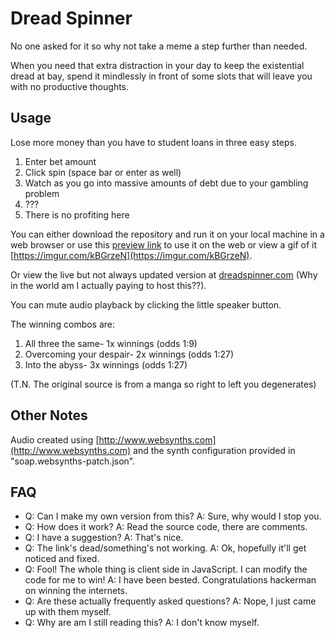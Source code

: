 # Dread Spinner

No one asked for it so why not take a meme a step further than needed.

When you need that extra distraction in your day to keep the existential dread at bay, spend it mindlessly in front of some slots that will leave you with no productive thoughts.

## Usage

Lose more money than you have to student loans in three easy steps.

1. Enter bet amount
2. Click spin (space bar or enter as well)
3. Watch as you go into massive amounts of debt due to your gambling problem
4. ???
5. There is no profiting here

You can either download the repository and run it on your local machine in a web browser or use this [preview link](http://htmlpreview.github.io/?https://github.com/epoch365/DreadSpinner/blob/master/index.html) to use it on the web or view a gif of it [https://imgur.com/kBGrzeN](https://imgur.com/kBGrzeN).

Or view the live but not always updated version at [dreadspinner.com](https://dreadspinner.com) (Why in the world am I actually paying to host this??).

You can mute audio playback by clicking the little speaker button.

The winning combos are:

1. All three the same- 1x winnings (odds 1:9)
2. Overcoming your despair- 2x winnings (odds 1:27)
3. Into the abyss- 3x winnings (odds 1:27)

(T.N. The original source is from a manga so right to left you degenerates)

## Other Notes

Audio created using [http://www.websynths.com](http://www.websynths.com) and the synth configuration provided in "soap.websynths-patch.json".

## FAQ

- Q: Can I make my own version from this? A: Sure, why would I stop you.
- Q: How does it work? A: Read the source code, there are comments.
- Q: I have a suggestion? A: That's nice.
- Q: The link's dead/something's not working. A: Ok, hopefully it'll get noticed and fixed.
- Q: Fool! The whole thing is client side in JavaScript. I can modify the code for me to win! A: I have been bested. Congratulations hackerman on winning the internets.
- Q: Are these actually frequently asked questions? A: Nope, I just came up with them myself.
- Q: Why are am I still reading this? A: I don't know myself.
